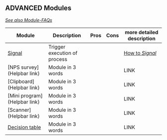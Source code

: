 ## ADVANCED Modules                                                                   

*[See also Module-FAQs](/faq/modules.md)*

| Module                                                  | Description                                        | Pros       | Cons       | more detailed description |
| ------------------------------------------------------- | -------------------------------------------------- | ---------- |----------- | ------------------------- 
| [Signal](../../../../../welcome/blob/staging/help/processes/process/subprocesses/signal.md) | Trigger execution of process                       |            |            |[How to *Signal*](/advanced/modules/signal.md) |
| [NPS survey](Helpbar link)                                    | Module in 3 words                                  |            |            |           LINK        |
| [Clipboard](Helpbar link)                                    | Module in 3 words                                  |            |            |           LINK        |
| [Mini program](Helpbar link)                                    | Module in 3 words                                  |            |            |           LINK        |
| [Scanner](Helpbar link)                                    | Module in 3 words                                  |            |            |           LINK        |
| [Decision table](../../../../../welcome/blob/staging/help/processes/process/subprocesses/dmn.md)                                    | Module in 3 words                                  |            |            |           LINK        |

